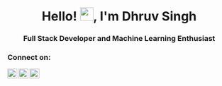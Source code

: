 <h1 align="center">Hello! <img src="https://raw.githubusercontent.com/iampavangandhi/iampavangandhi/master/gifs/Hi.gif" width="30px">, I'm Dhruv Singh</h1>
<h3 align="center">Full Stack Developer and Machine Learning Enthusiast</h3>

<h3 align="left">Connect on:</h3>

<a href="https://www.linkedin.com/in/dhruvsingh510/">
  <img align="left" alt="Dhruv's Linkdein" width="22px" src="https://cdn.jsdelivr.net/npm/simple-icons@v3/icons/linkedin.svg" />
</a>

<a href="https://t.me/dhruvsingh510">
  <img align="left" alt="Dhruv's Telegram" width="22px" src="https://cdn.jsdelivr.net/npm/simple-icons@v3/icons/telegram.svg" />
</a>

<a href="mailto:dhruvsingh510@gmail.com">
  <img align="left" alt="Dhruv's Email Address" width="22px" src="https://cdn.jsdelivr.net/npm/simple-icons@3.13.0/icons/gmail.svg" />
</a>







